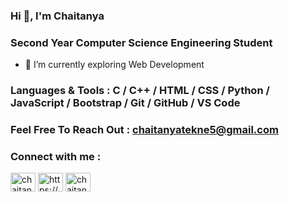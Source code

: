### Hi 👋, I'm Chaitanya
 
### Second Year Computer Science Engineering Student 
- 🌱 I’m currently exploring Web Development 


### Languages & Tools : C / C++ / HTML / CSS / Python / JavaScript / Bootstrap / Git / GitHub / VS Code

### Feel Free To Reach Out : chaitanyatekne5@gmail.com 

### Connect with me :
<p align="left">
<a href="https://twitter.com/chaitanyatekne" target="blank"><img align="center" src="https://cdn.jsdelivr.net/npm/simple-icons@3.0.1/icons/twitter.svg" alt="chaitanyatekne" height="30" width="40" /></a>
<a href="https://linkedin.com/in/https://www.linkedin.com/in/chaitanyatekane/" target="blank"><img align="center" src="https://cdn.jsdelivr.net/npm/simple-icons@3.0.1/icons/linkedin.svg" alt="https://www.linkedin.com/in/chaitanyatekane/" height="30" width="40" /></a>
<a href="https://instagram.com/chaitanyatekane.30" target="blank"><img align="center" src="https://cdn.jsdelivr.net/npm/simple-icons@3.0.1/icons/instagram.svg" alt="chaitanyatekane.30" height="30" width="40" /></a>
</p>
